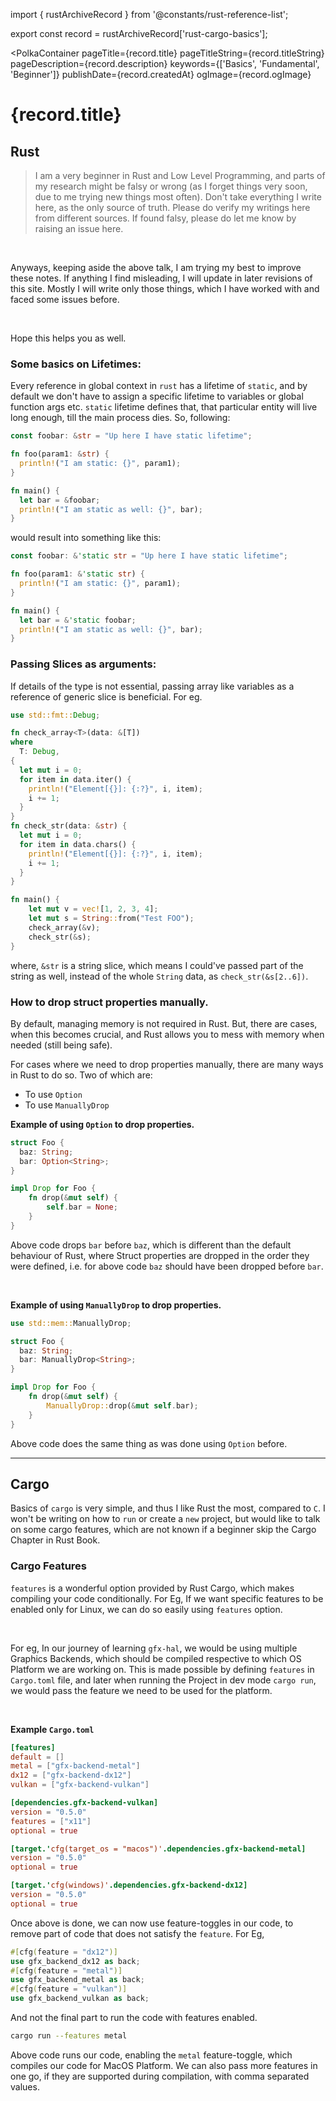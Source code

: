 import { rustArchiveRecord } from '@constants/rust-reference-list';

export const record = rustArchiveRecord['rust-cargo-basics'];

<PolkaContainer
  pageTitle={record.title}
  pageTitleString={record.titleString}
  pageDescription={record.description}
  keywords={['Basics', 'Fundamental', 'Beginner']}
  publishDate={record.createdAt}
  ogImage={record.ogImage}
>

<H1 id={record.titleString} updatedAt={record.updatedAt}>
  {record.title}
</H1>

## Rust
<Blockquote type="warn">
I am a very beginner in Rust and Low Level Programming, and parts of my research
might be falsy or wrong (as I forget things very soon, due to me trying new things most often).
Don't take everything I write here, as the only source of truth. Please do verify my writings here
from different sources. If found falsy, please do let me know by&nbsp;
<Link target="_blank" href="https://github.com/Shub1427/shub1427.github.io/issues/new/choose">raising an issue here</Link>.
</Blockquote>

<br />

Anyways, keeping aside the above talk, I am trying my best to improve these notes. If anything
I find misleading, I will update in later revisions of this site. Mostly I will write only those
things, which I have worked with and faced some issues before.

<br />

Hope this helps you as well.


### Some basics on Lifetimes:

Every reference in global context in `rust` has a lifetime
of `static`, and by default we don't have to assign a specific
lifetime to variables or global function args etc. `static`
lifetime defines that, that particular entity will live long enough,
till the main process dies. So, following:

```rs
const foobar: &str = "Up here I have static lifetime";

fn foo(param1: &str) {
  println!("I am static: {}", param1);
}

fn main() {
  let bar = &foobar;
  println!("I am static as well: {}", bar);
}
```

would result into something like this:

```rs
const foobar: &'static str = "Up here I have static lifetime";

fn foo(param1: &'static str) {
  println!("I am static: {}", param1);
}

fn main() {
  let bar = &'static foobar;
  println!("I am static as well: {}", bar);
}
```


### Passing Slices as arguments:

If details of the type is not essential, passing array like variables as a reference
of generic slice is beneficial. For eg.

```rs
use std::fmt::Debug;

fn check_array<T>(data: &[T])
where
  T: Debug,
{
  let mut i = 0;
  for item in data.iter() {
    println!("Element[{}]: {:?}", i, item);
    i += 1;
  }
}
fn check_str(data: &str) {
  let mut i = 0;
  for item in data.chars() {
    println!("Element[{}]: {:?}", i, item);
    i += 1;
  }
}

fn main() {
    let mut v = vec![1, 2, 3, 4];
    let mut s = String::from("Test FOO");
    check_array(&v);
    check_str(&s);
}
```

where, `&str` is a string slice, which means I could've passed part of the string as well,
instead of the whole `String` data, as `check_str(&s[2..6])`.


### How to drop struct properties manually.

By default, managing memory is not required in Rust. But, there are cases, when this becomes
crucial, and Rust allows you to mess with memory when needed (still being safe).

For cases where we need to drop properties manually, there are many ways in Rust to do so.
Two of which are:

* To use `Option`
* To use `ManuallyDrop`

__Example of using `Option` to drop properties.__

```rs
struct Foo {
  baz: String;
  bar: Option<String>;
}

impl Drop for Foo {
    fn drop(&mut self) {
        self.bar = None;
    }
}
```

Above code drops `bar` before `baz`, which is different than the default behaviour of Rust,
where Struct properties are dropped in the order they were defined, i.e. for above code `baz`
should have been dropped before `bar`.

<br/>

__Example of using `ManuallyDrop` to drop properties.__

```rs
use std::mem::ManuallyDrop;

struct Foo {
  baz: String;
  bar: ManuallyDrop<String>;
}

impl Drop for Foo {
    fn drop(&mut self) {
        ManuallyDrop::drop(&mut self.bar);
    }
}
```

Above code does the same thing as was done using `Option` before.

***

## Cargo

Basics of `cargo` is very simple, and thus I like Rust the most, compared to `C`.
I won't be writing on how to `run` or create a `new` project, but would like to
talk on some cargo features, which are not known if a beginner skip the Cargo Chapter
in Rust Book.

### Cargo Features

`features` is a wonderful option provided by Rust Cargo, which makes compiling your code
conditionally. For Eg, If we want specific features to be enabled only for Linux, we
can do so easily using `features` option.

<br/>

For eg, In our journey of learning `gfx-hal`, we would be using multiple Graphics Backends,
which should be compiled respective to which OS Platform we are working on. This is made possible
by defining `features` in `Cargo.toml` file, and later when running the Project in dev mode
`cargo run`, we would pass the feature we need to be used for the platform.

<br/>

__Example `Cargo.toml`__

```toml
[features]
default = []
metal = ["gfx-backend-metal"]
dx12 = ["gfx-backend-dx12"]
vulkan = ["gfx-backend-vulkan"]

[dependencies.gfx-backend-vulkan]
version = "0.5.0"
features = ["x11"]
optional = true

[target.'cfg(target_os = "macos")'.dependencies.gfx-backend-metal]
version = "0.5.0"
optional = true

[target.'cfg(windows)'.dependencies.gfx-backend-dx12]
version = "0.5.0"
optional = true
```

Once above is done, we can now use feature-toggles in our code, to remove part of code
that does not satisfy the `feature`. For Eg,

```rs
#[cfg(feature = "dx12")]
use gfx_backend_dx12 as back;
#[cfg(feature = "metal")]
use gfx_backend_metal as back;
#[cfg(feature = "vulkan")]
use gfx_backend_vulkan as back;
```

And not the final part to run the code with features enabled.

```sh
cargo run --features metal
```

Above code runs our code, enabling the `metal` feature-toggle, which compiles our
code for MacOS Platform. We can also pass more features in one go, if they are supported
during compilation, with comma separated values.

</PolkaContainer>
